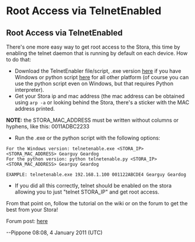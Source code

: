 # Root Access via TelnetEnabled
## Root Access via TelnetEnabled

There's one more easy way to get root access to the Stora, this time by enabling the telnet daemon that is running by default on each device. How to do that:

- Download the TelnetEnabler file/script, .exe version [here](http://www.openstora.com/files/albums/uploads/Windows_telnetEnable.rar) if you have Windows or python script [here](http://www.openstora.com/files/albums/uploads/Perl_netgear-telnetenable-0_1_39.zip) for all other platform (of course you can use the python script even on Windows, but that requires Python interpreter).
- Get your Stora ip and mac address (the mac address can be obtained using `arp -a` or looking behind the Stora, there's a sticker with the MAC address printed.

**NOTE:** the STORA_MAC_ADDRESS must be written without columns or hyphens, like this: 0011ADBC2233

- Run the .exe or the python script with the following options:
```
For the Windows version: telnetenable.exe <STORA_IP> <STORA_MAC_ADDRESS> Gearguy Geardog
For the python version: python telnetenable.py <STORA_IP> <STORA_MAC_ADDRESS> Gearguy Geardog
```
```
EXAMPLE: telnetenable.exe 192.168.1.100 001122ABCDE4 Gearguy Geardog
```
- If you did all this correctly, telnet should be enabled on the stora allowing you to just "telnet STORA_IP" and get root access.

From that point on, follow the tutorial on the wiki or on the forum to get the best from your Stora!

Forum post: [here](http://www.openstora.com/forum/viewtopic.php?f=1&t=142)

--Pippone 08:08, 4 January 2011 (UTC) 